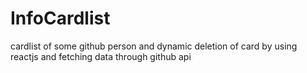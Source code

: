 # InfoCardlist
cardlist of some github person and dynamic deletion of card  by using reactjs and fetching data through github api
